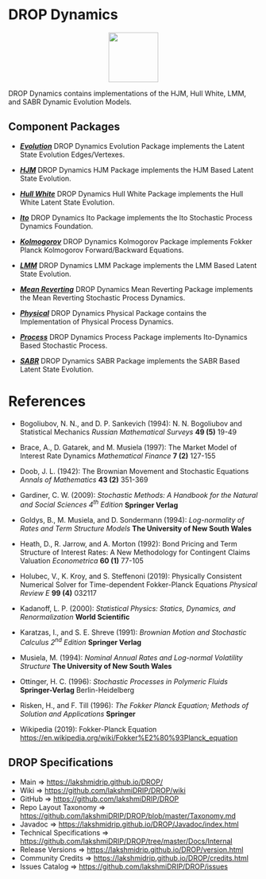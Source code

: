 # DROP Dynamics

<p align="center"><img src="https://github.com/lakshmiDRIP/DROP/blob/master/DRIP_Logo.gif?raw=true" width="100"></p>

DROP Dynamics contains implementations of the HJM, Hull White, LMM, and SABR Dynamic Evolution Models.


## Component Packages

 * [***Evolution***](https://github.com/lakshmiDRIP/DROP/tree/master/src/main/java/org/drip/dynamics/evolution)
DROP Dynamics Evolution Package implements the Latent State Evolution Edges/Vertexes.

 * [***HJM***](https://github.com/lakshmiDRIP/DROP/tree/master/src/main/java/org/drip/dynamics/hjm)
DROP Dynamics HJM Package implements the HJM Based Latent State Evolution.

 * [***Hull White***](https://github.com/lakshmiDRIP/DROP/tree/master/src/main/java/org/drip/dynamics/hullwhite)
DROP Dynamics Hull White Package implements the Hull White Latent State Evolution.

 * [***Ito***](https://github.com/lakshmiDRIP/DROP/tree/master/src/main/java/org/drip/dynamics/ito)
DROP Dynamics Ito Package implements the Ito Stochastic Process Dynamics Foundation.

 * [***Kolmogorov***](https://github.com/lakshmiDRIP/DROP/tree/master/src/main/java/org/drip/dynamics/kolmogorov)
DROP Dynamics Kolmogorov Package implements Fokker Planck Kolmogorov Forward/Backward Equations.

 * [***LMM***](https://github.com/lakshmiDRIP/DROP/tree/master/src/main/java/org/drip/dynamics/lmm)
DROP Dynamics LMM Package implements the LMM Based Latent State Evolution.

 * [***Mean Reverting***](https://github.com/lakshmiDRIP/DROP/tree/master/src/main/java/org/drip/dynamics/meanreverting)
DROP Dynamics Mean Reverting Package implements the Mean Reverting Stochastic Process Dynamics.

 * [***Physical***](https://github.com/lakshmiDRIP/DROP/tree/master/src/main/java/org/drip/dynamics/physical)
DROP Dynamics Physical Package contains the Implementation of Physical Process Dynamics.

 * [***Process***](https://github.com/lakshmiDRIP/DROP/tree/master/src/main/java/org/drip/dynamics/process)
DROP Dynamics Process Package implements Ito-Dynamics Based Stochastic Process.

 * [***SABR***](https://github.com/lakshmiDRIP/DROP/tree/master/src/main/java/org/drip/dynamics/sabr)
DROP Dynamics SABR Package implements the SABR Based Latent State Evolution.


# References

 * Bogoliubov, N. N., and D. P. Sankevich (1994): N. N. Bogoliubov and Statistical Mechanics <i>Russian Mathematical Surveys</i> <b>49 (5)</b> 19-49

 * Brace, A., D. Gatarek, and M. Musiela (1997): The Market Model of Interest Rate Dynamics <i>Mathematical Finance</i> <b>7 (2)</b> 127-155

 * Doob, J. L. (1942): The Brownian Movement and Stochastic Equations <i>Annals of Mathematics</i> <b>43 (2)</b> 351-369

 * Gardiner, C. W. (2009): <i>Stochastic Methods: A Handbook for the Natural and Social Sciences 4<sup>th</sup> Edition</i> <b>Springer Verlag</b>

 * Goldys, B., M. Musiela, and D. Sondermann (1994): <i>Log-normality of Rates and Term Structure Models</i> <b>The University of New South Wales</b>

 * Heath, D., R. Jarrow, and A. Morton (1992): Bond Pricing and Term Structure of Interest Rates: A New Methodology for Contingent Claims Valuation <i>Econometrica</i> <b>60 (1)</b> 77-105

 * Holubec, V., K. Kroy, and S. Steffenoni (2019): Physically Consistent Numerical Solver for Time-dependent Fokker-Planck Equations <i>Physical Review E</i> <b>99 (4)</b> 032117

 * Kadanoff, L. P. (2000): <i>Statistical Physics: Statics, Dynamics, and Renormalization</i> <b>World Scientific</b>

 * Karatzas, I., and S. E. Shreve (1991): <i>Brownian Motion and Stochastic Calculus 2<sup>nd</sup> Edition</i> <b>Springer Verlag</b>

 * Musiela, M. (1994): <i>Nominal Annual Rates and Log-normal Volatility Structure</i> <b>The University of New South Wales</b>

 * Ottinger, H. C. (1996): <i>Stochastic Processes in Polymeric Fluids</i> <b>Springer-Verlag</b> Berlin-Heidelberg

 * Risken, H., and F. Till (1996): <i>The Fokker Planck Equation; Methods of Solution and Applications</i> <b>Springer</b>

 * Wikipedia (2019): Fokker-Planck Equation https://en.wikipedia.org/wiki/Fokker%E2%80%93Planck_equation


## DROP Specifications

 * Main                     => https://lakshmidrip.github.io/DROP/
 * Wiki                     => https://github.com/lakshmiDRIP/DROP/wiki
 * GitHub                   => https://github.com/lakshmiDRIP/DROP
 * Repo Layout Taxonomy     => https://github.com/lakshmiDRIP/DROP/blob/master/Taxonomy.md
 * Javadoc                  => https://lakshmidrip.github.io/DROP/Javadoc/index.html
 * Technical Specifications => https://github.com/lakshmiDRIP/DROP/tree/master/Docs/Internal
 * Release Versions         => https://lakshmidrip.github.io/DROP/version.html
 * Community Credits        => https://lakshmidrip.github.io/DROP/credits.html
 * Issues Catalog           => https://github.com/lakshmiDRIP/DROP/issues
